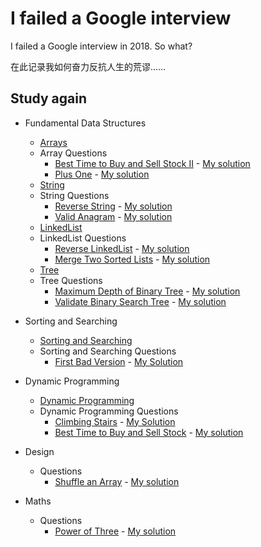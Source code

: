 # I failed a Google interview
I failed a Google interview in 2018. So what?

在此记录我如何奋力反抗人生的荒谬……

## Study again

- Fundamental Data Structures
    - [Arrays](src/fundamentaldatastructures/array/arrays.md)
    - Array Questions
        - [Best Time to Buy and Sell Stock II](https://leetcode.com/problems/best-time-to-buy-and-sell-stock-ii/) - [My solution](src/fundamentaldatastructures/array/questions/stocksell)
        - [Plus One](https://leetcode.com/problems/plus-one/) - [My solution](src/fundamentaldatastructures/array/questions/plusone)
    - [String](src/fundamentaldatastructures/string/string.md)
    - String Questions
        - [Reverse String](https://leetcode.com/problems/reverse-string/) - [My solution](src/fundamentaldatastructures/string/questions/reversestring)
        - [Valid Anagram](https://leetcode.com/problems/valid-anagram/) - [My solution](src/fundamentaldatastructures/string/questions/anagram)
    - [LinkedList](src/fundamentaldatastructures/linkedlist/linkedlist.md)
    - LinkedList Questions
        - [Reverse LinkedList](https://leetcode.com/problems/reverse-linked-list/) - [My solution](src/fundamentaldatastructures/linkedlist/questions/reverselinkedlist)
        - [Merge Two Sorted Lists](https://leetcode.com/problems/merge-two-sorted-lists/submissions/) - [My solution](src/fundamentaldatastructures/linkedlist/questions/mergetwosortedlist)
    - [Tree](src/fundamentaldatastructures/trees/tree.md)
    - Tree Questions
        - [Maximum Depth of Binary Tree](https://leetcode.com/problems/maximum-depth-of-binary-tree/) - [My solution](src/fundamentaldatastructures/trees/questions/maximumdepth)
        - [Validate Binary Search Tree](https://leetcode.com/problems/validate-binary-search-tree) - [My solution](src/fundamentaldatastructures/trees/questions/validbinarysearchtree)
- Sorting and Searching
    - [Sorting and Searching](src/sortingandsearch/search.md)
    - Sorting and Searching Questions
        - [First Bad Version](https://leetcode.com/problems/first-bad-version/) - [My Solution](src/sortingandsearch/questions/firstbadversion)
- Dynamic Programming
    - [Dynamic Programming](src/dynamicprogramming/dynamicprogramming.md)  
    - Dynamic Programming Questions
        - [Climbing Stairs](https://leetcode.com/problems/climbing-stairs/) - [My Solution](src/dynamicprogramming/questions/climbingstairs)
        - [Best Time to Buy and Sell Stock](https://leetcode.com/problems/best-time-to-buy-and-sell-stock/) - [My solution](src/dynamicprogramming/questions/sellstock)
- Design
    - Questions
        - [Shuffle an Array](https://leetcode.com/problems/shuffle-an-array/) - [My solution](src/design/questions/ShuffleArray.go)     

- Maths
    - Questions
        - [Power of Three](https://leetcode.com/problems/power-of-three) - [My solution](src/maths/questions/logthree.go)    